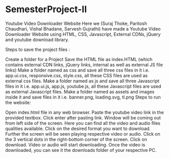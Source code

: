 # SemesterProject-II
Youtube Video Downloader Website
Here we (Suraj Thoke, Paritosh Chaudhari, Vishal Bhadane, Sarvesh Gujrathi) have made a Youtube Video Downloader Website using HTML, CSS, Javascript, External CDNs, jQuery and youtube download library.

Steps to save the project files :

Create a folder for a Project
Save the HTML file as index.HTML (which contains external CDN links, jQuery links, internal as well as external JS file links)
Make a folder named as css and save all three css files in it i.e. app.ui.css, responsive.css, style.css, all these CSS files are used as external css files.
Make a folder named as js and save all three Javascript files in it i.e. app.ui.js, app.js, youtube.js, all these Javascript files are used as external Javascript files.
Make a folder named as assets and images inside it and save files in it i.e. banner.png, loading.svg, tl.png
Steps to run the website:

Open index.html file in any web browser.
Paste the youtube video link in the provided textbox.
Click enter after pasting link.
Window will be coming out from left side of the screen.
Here you can find all the video and audio files qualities available.
Click on the desired format you want to download.
Further the screen will be seen playing respective video or audio.
Click on the 3 vertical dots in the right-bottom corner of the screen.
Click on download.
Video or audio will start downloading.
Once the video is downloaded, you can see it the downloads folder of your respective PC.

